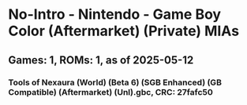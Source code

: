 # No-Intro - Nintendo - Game Boy Color (Aftermarket) (Private) MIAs
## Games: 1, ROMs: 1, as of 2025-05-12

### Tools of Nexaura (World) (Beta 6) (SGB Enhanced) (GB Compatible) (Aftermarket) (Unl).gbc, CRC: 27fafc50
